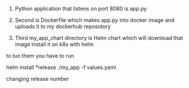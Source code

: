 1. Python  application that listens on port 8080 is app.py

2. Second is Dockerfile which makes app.py into docker image and uploads it to my dockerhub reposotory

3. Third my_app_chart directory is Helm chart which will download that image install it on k8s with helm


to tun them you have to run 

helm install *release ./my_app -f values.yaml

changing release number
